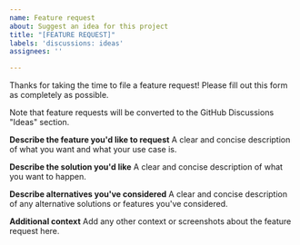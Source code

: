 ```yaml
---
name: Feature request
about: Suggest an idea for this project
title: "[FEATURE REQUEST]"
labels: 'discussions: ideas'
assignees: ''

---
```


Thanks for taking the time to file a feature request! Please fill out this form as completely as possible.

Note that feature requests will be converted to the GitHub Discussions "Ideas" section.

**Describe the feature you'd like to request**
A clear and concise description of what you want and what your use case is.

**Describe the solution you'd like**
A clear and concise description of what you want to happen.

**Describe alternatives you've considered**
A clear and concise description of any alternative solutions or features you've considered.

**Additional context**
Add any other context or screenshots about the feature request here.
